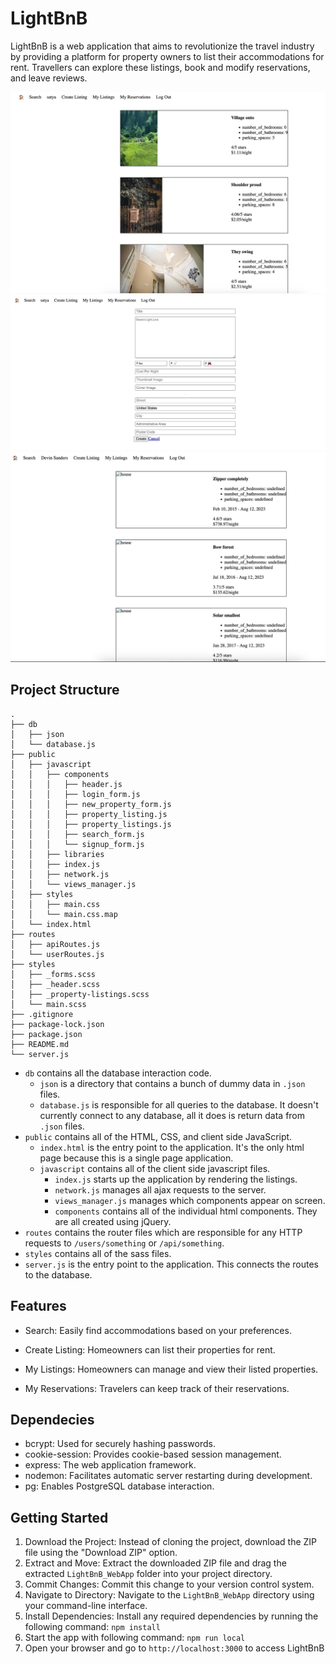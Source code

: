 # LightBnB

LightBnB is a web application that aims to revolutionize the travel industry by providing a platform for property owners to list their accommodations for rent. Travellers can explore these listings, book and modify reservations, and leave reviews.

!["screenshot of Homepage"](https://github.com/boggulasatya/LightBnB/blob/main/LightBnB_WebApp-master/docs/Homepage.jpg?raw=true)
!["screenshot of Createlistings"](https://github.com/boggulasatya/LightBnB/blob/main/LightBnB_WebApp-master/docs/CreateListing.jpg?raw=true)
!["screenshot of My Reservations page"](https://github.com/boggulasatya/LightBnB/blob/main/LightBnB_WebApp-master/docs/My%20Reservations.jpg?raw=true)

## Project Structure

```
.
├── db
│   ├── json
│   └── database.js
├── public
│   ├── javascript
│   │   ├── components 
│   │   │   ├── header.js
│   │   │   ├── login_form.js
│   │   │   ├── new_property_form.js
│   │   │   ├── property_listing.js
│   │   │   ├── property_listings.js
│   │   │   ├── search_form.js
│   │   │   └── signup_form.js
│   │   ├── libraries
│   │   ├── index.js
│   │   ├── network.js
│   │   └── views_manager.js
│   ├── styles
│   │   ├── main.css
│   │   └── main.css.map
│   └── index.html
├── routes
│   ├── apiRoutes.js
│   └── userRoutes.js
├── styles  
│   ├── _forms.scss
│   ├── _header.scss
│   ├── _property-listings.scss
│   └── main.scss
├── .gitignore
├── package-lock.json
├── package.json
├── README.md
└── server.js
```

* `db` contains all the database interaction code.
  * `json` is a directory that contains a bunch of dummy data in `.json` files.
  * `database.js` is responsible for all queries to the database. It doesn't currently connect to any database, all it does is return data from `.json` files.
* `public` contains all of the HTML, CSS, and client side JavaScript. 
  * `index.html` is the entry point to the application. It's the only html page because this is a single page application.
  * `javascript` contains all of the client side javascript files.
    * `index.js` starts up the application by rendering the listings.
    * `network.js` manages all ajax requests to the server.
    * `views_manager.js` manages which components appear on screen.
    * `components` contains all of the individual html components. They are all created using jQuery.
* `routes` contains the router files which are responsible for any HTTP requests to `/users/something` or `/api/something`. 
* `styles` contains all of the sass files. 
* `server.js` is the entry point to the application. This connects the routes to the database.

## Features

* Search: Easily find accommodations based on your preferences.

* Create Listing: Homeowners can list their properties for rent.

* My Listings: Homeowners can manage and view their listed properties.

* My Reservations: Travelers can keep track of their reservations.

## Dependecies

* bcrypt: Used for securely hashing passwords.
* cookie-session: Provides cookie-based session management.
* express: The web application framework.
* nodemon: Facilitates automatic server restarting during development.
* pg: Enables PostgreSQL database interaction.

## Getting Started

1. Download the Project: Instead of cloning the project, download the ZIP file using the "Download ZIP" option.
2. Extract and Move: Extract the downloaded ZIP file and drag the extracted `LightBnB_WebApp` folder into your project directory.
3. Commit Changes: Commit this change to your version control system.
4. Navigate to Directory: Navigate to the `LightBnB_WebApp` directory using your command-line interface.
5. Install Dependencies: Install any required dependencies by running the following command:
`npm install`
6. Start the app with following command:
   `npm run local`
7. Open your browser and go to `http://localhost:3000` to access LightBnB 